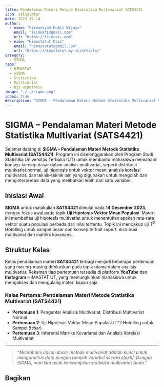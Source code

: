 ```yaml
--- 
title: Pendalaman Materi Metode Statistika Multivariat SATS4421
icon: calculator
date: 2023-12-14
author:
  - name: "Firmansyah Mukti Wijaya"
    email: "ikimukti@gmail.com"
    url: "https://ikimukti.com"
  - name: "Himastatut Docs"
    email: "himastatut@gmail.com"
    url: "https://himastatut.my.id/article/"
category:
  - SIGMA
tags:
  - HIMASTAT
  - SIGMA
  - Statistika
  - Multivariat
  - Uji Hipotesis
image: "./../sigma.png"
index: true
description: "SIGMA - Pendalaman Materi Metode Statistika Multivariat SATS4421 adalah program untuk memperdalam pemahaman mahasiswa dalam mata kuliah Metode Statistika Multivariat, khususnya pada topik Uji Hipotesis Vektor Mean Populasi."
--- 
```


# SIGMA – Pendalaman Materi Metode Statistika Multivariat (SATS4421)

Selamat datang di **SIGMA – Pendalaman Materi Metode Statistika Multivariat (SATS4421)**! Program ini diselenggarakan oleh Program Studi Statistika Universitas Terbuka (UT) untuk membantu mahasiswa memahami konsep-konsep dasar dalam analisis multivariat, seperti distribusi multivariat normal, uji hipotesis untuk vektor mean, analisis korelasi multivariat, dan teknik-teknik lain yang digunakan untuk mengolah dan menginterpretasi data yang melibatkan lebih dari satu variabel.

## Inisiasi Awal
**SIGMA** untuk matakuliah **SATS4421** dimulai pada **14 Desember 2023**, dengan fokus awal pada topik **Uji Hipotesis Vektor Mean Populasi**. Materi ini membahas uji hipotesis multivariat untuk menentukan apakah rata-rata vektor suatu populasi berbeda dari nilai tertentu. Topik ini mencakup uji $T^2$ Hotelling untuk sampel besar dan konsep terkait seperti distribusi multivariat dan matriks kovariansi.

## Struktur Kelas
Kelas pendalaman materi **SATS4421** terbagi menjadi beberapa pertemuan, yang masing-masing difokuskan pada topik utama dalam analisis multivariat. Rekaman tiap pertemuan tersedia di platform **YouTube** dan **Instagram** HIMASTAT UT, yang memungkinkan mahasiswa untuk mengakses dan mengulang materi kapan saja.

### Kelas Pertama: **Pendalaman Materi Metode Statistika Multivariat (SATS4421)**
- **Pertemuan 1**: Pengantar Analisis Multivariat, Distribusi Multivariat Normal
- **Pertemuan 2**: Uji Hipotesis Vektor Mean Populasi (T^2 Hotelling untuk Sampel Besar)
- **Pertemuan 3**: Inferensi Matriks Kovariansi dan Analisis Korelasi Multivariat

--- 

> *"Memahami dasar-dasar metode multivariat adalah kunci untuk menganalisis data dengan banyak variabel secara efektif. Dengan SIGMA, mari kita asah keterampilan statistika multivariat Anda."*

<Catalog />


## Bagikan
<Share colorful />
<GitContributors />
<GitChangelog />